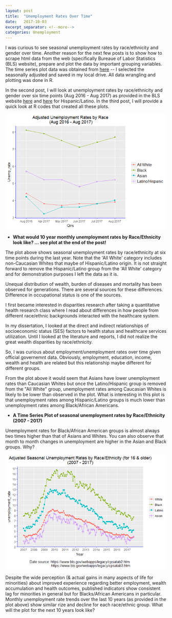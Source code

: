 ```yaml
---
layout: post
title:  "Unemployment Rates Over Time"
date:   2017-10-03
excerpt_separator: <!--more-->
categories: Unemployment
---
```


I was curious to see seasonal unemployment rates by race/ethnicity and gender over time. Another reason for the next few posts is to show how to scrape html data from the web (specifically Bureaue of Labor Statistics (BLS) website), prepare and plot the data by important grouping variables. The time series plot data was obtained from [here](https://www.bls.gov/webapps/legacy/cpsatab2.htm) -- I selected the seasonally adjusted and saved in my local drive. All data wrangling and plotting was done in R.

In the second post, I will look at unemployment rates by race/ethnicity and gender over six time points (Aug 2016 - Aug 2017) as provided in the BLS website [here](https://www.bls.gov/news.release/empsit.t02.htm) and [here](https://www.bls.gov/news.release/empsit.t03.htm) 
for Hispanic/Latino. In the third post, I will provide a quick look at R codes that created all these plots.

<img src="/images/new%20plot-1.png"/>

- **What would 10 year monthly unemployment rates by Race/Ethnicity look like? ... see plot at the end of the post!**
<!--more-->
The plot above shows seasonal unemployment rates by race/ethnicity at six time points during the last year. Note that the 'All White' 
category includes non-Caucasian Whites that maybe of Hispanic/Latino origin. It is not straight forward to remove the Hispanic/Latino group from the 'All White' category and for demonstration purposes I left the data as it is. 

Unequal distribution of wealth, burden of diseases and mortality has been observed for generations. 
There are several sources for these differences. Difference in occupational status is one of the sources.

I first became interested in disparities research after taking a quantitative health research class where I 
read about differences in how people from different race/ethnic backgrounds interacted with the healthcare system.

In my dissertation, I looked at the direct and indirect relationships of socioeconomic status (SES) factors to 
health status and healthcare services utilization. Until I looked at the literature and reports, I did not realize 
the great wealth disparities by race/ethnicity. 

So, I was curious about employment/unemployment rates over time given official governemnt data. Obviously, employment, 
education, income, wealth and health are related but this relationship maybe different for different groups. 

From the plot above it would seem that Asians have lower unemployment rates than Caucasian Whites but once the Latino/Hispanic group is removed from the "All White" group, unemployment rates among Caucasian Whites is likely to be lower than observed in the plot. What is interesting in this plot is that unemployment rates among Hispanic/Latino groups is much lower than unemployment rates among Black/African Americans. 

- **A Time Series Plot of seasonal unemployment rates by Race/Ethnicity (2007 - 2017)**

Unemployment rates for Black/African American groups is almost always two times higher than that of Asians and Whites. 
You can also observe that month to month changes in unemployment are higher in the Asian and Black groups. Why?

<img src="/images/unnamed-chunk-7-1.png"/>

Despite the wide perception (& actual gains in many aspects of life for minorities) about improved experience regarding 
better employment, wealth accumulation and health outcomes, published indicators show consistent 
lag for minorities in general but for Blacks/African Americans in particular. Monthly unemployment rate trends over the last 10 years (as provided in the plot above) show similar rize and decline for each race/ethnic group. What will the plot for the next 10 years look like?
